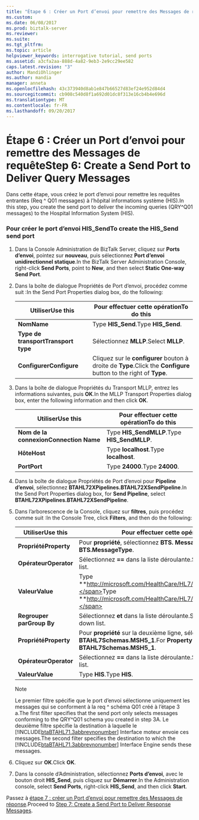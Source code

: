 ```yaml
---
title: "Étape 6 : Créer un Port d’envoi pour remettre des Messages de requête | Documents Microsoft"
ms.custom: 
ms.date: 06/08/2017
ms.prod: biztalk-server
ms.reviewer: 
ms.suite: 
ms.tgt_pltfrm: 
ms.topic: article
helpviewer_keywords: interrogative tutorial, send ports
ms.assetid: a3cfa2aa-888d-4a82-9eb3-2e9cc29ee582
caps.latest.revision: "3"
author: MandiOhlinger
ms.author: mandia
manager: anneta
ms.openlocfilehash: 43c373940d8ab1e847b66527d83ef24e952d84d4
ms.sourcegitcommit: cb908c540d8f1a692d01dc8f313e16cb4b4e696d
ms.translationtype: MT
ms.contentlocale: fr-FR
ms.lasthandoff: 09/20/2017
---
```

# <a name="step-6-create-a-send-port-to-deliver-query-messages"></a><span data-ttu-id="ac9f6-102">Étape 6 : Créer un Port d’envoi pour remettre des Messages de requête</span><span class="sxs-lookup"><span data-stu-id="ac9f6-102">Step 6: Create a Send Port to Deliver Query Messages</span></span>
<span data-ttu-id="ac9f6-103">Dans cette étape, vous créez le port d’envoi pour remettre les requêtes entrantes (Req ^ Q01 messages) à l’hôpital informations système (HIS).</span><span class="sxs-lookup"><span data-stu-id="ac9f6-103">In this step, you create the send port to deliver the incoming queries (QRY^Q01 messages) to the Hospital Information System (HIS).</span></span>  
  
### <a name="to-create-the-hissend-send-port"></a><span data-ttu-id="ac9f6-104">Pour créer le port d’envoi HIS_Send</span><span class="sxs-lookup"><span data-stu-id="ac9f6-104">To create the HIS_Send send port</span></span>  
  
1.  <span data-ttu-id="ac9f6-105">Dans la Console Administration de BizTalk Server, cliquez sur **Ports d’envoi**, pointez sur **nouveau**, puis sélectionnez **Port d’envoi unidirectionnel statique**.</span><span class="sxs-lookup"><span data-stu-id="ac9f6-105">In the BizTalk Server Administration Console, right-click **Send Ports**, point to **New**, and then select **Static One-way Send Port**.</span></span>  
  
2.  <span data-ttu-id="ac9f6-106">Dans la boîte de dialogue Propriétés de Port d’envoi, procédez comme suit :</span><span class="sxs-lookup"><span data-stu-id="ac9f6-106">In the Send Port Properties dialog box, do the following:</span></span>  
  
    |<span data-ttu-id="ac9f6-107">Utiliser</span><span class="sxs-lookup"><span data-stu-id="ac9f6-107">Use this</span></span>|<span data-ttu-id="ac9f6-108">Pour effectuer cette opération</span><span class="sxs-lookup"><span data-stu-id="ac9f6-108">To do this</span></span>|  
    |--------------|----------------|  
    |<span data-ttu-id="ac9f6-109">**Nom**</span><span class="sxs-lookup"><span data-stu-id="ac9f6-109">**Name**</span></span>|<span data-ttu-id="ac9f6-110">Type **HIS_Send**.</span><span class="sxs-lookup"><span data-stu-id="ac9f6-110">Type **HIS_Send**.</span></span>|  
    |<span data-ttu-id="ac9f6-111">**Type de transport**</span><span class="sxs-lookup"><span data-stu-id="ac9f6-111">**Transport type**</span></span>|<span data-ttu-id="ac9f6-112">Sélectionnez **MLLP**.</span><span class="sxs-lookup"><span data-stu-id="ac9f6-112">Select **MLLP**.</span></span>|  
    |<span data-ttu-id="ac9f6-113">**Configurer**</span><span class="sxs-lookup"><span data-stu-id="ac9f6-113">**Configure**</span></span>|<span data-ttu-id="ac9f6-114">Cliquez sur le **configurer** bouton à droite de **Type**.</span><span class="sxs-lookup"><span data-stu-id="ac9f6-114">Click the **Configure** button to the right of **Type**.</span></span>|  
  
3.  <span data-ttu-id="ac9f6-115">Dans la boîte de dialogue Propriétés du Transport MLLP, entrez les informations suivantes, puis **OK**.</span><span class="sxs-lookup"><span data-stu-id="ac9f6-115">In the MLLP Transport Properties dialog box, enter the following information and then click **OK**.</span></span>  
  
    |<span data-ttu-id="ac9f6-116">Utiliser</span><span class="sxs-lookup"><span data-stu-id="ac9f6-116">Use this</span></span>|<span data-ttu-id="ac9f6-117">Pour effectuer cette opération</span><span class="sxs-lookup"><span data-stu-id="ac9f6-117">To do this</span></span>|  
    |--------------|----------------|  
    |<span data-ttu-id="ac9f6-118">**Nom de la connexion**</span><span class="sxs-lookup"><span data-stu-id="ac9f6-118">**Connection Name**</span></span>|<span data-ttu-id="ac9f6-119">Type **HIS_SendMLLP**.</span><span class="sxs-lookup"><span data-stu-id="ac9f6-119">Type **HIS_SendMLLP**.</span></span>|  
    |<span data-ttu-id="ac9f6-120">**Hôte**</span><span class="sxs-lookup"><span data-stu-id="ac9f6-120">**Host**</span></span>|<span data-ttu-id="ac9f6-121">Type **localhost**.</span><span class="sxs-lookup"><span data-stu-id="ac9f6-121">Type **localhost**.</span></span>|  
    |<span data-ttu-id="ac9f6-122">**Port**</span><span class="sxs-lookup"><span data-stu-id="ac9f6-122">**Port**</span></span>|<span data-ttu-id="ac9f6-123">Type **24000**.</span><span class="sxs-lookup"><span data-stu-id="ac9f6-123">Type **24000**.</span></span>|  
  
4.  <span data-ttu-id="ac9f6-124">Dans la boîte de dialogue Propriétés de Port d’envoi pour **Pipeline d’envoi**, sélectionnez **BTAHL72XPipelines.BTAHL72XSendPipeline**.</span><span class="sxs-lookup"><span data-stu-id="ac9f6-124">In the Send Port Properties dialog box, for **Send Pipeline**, select **BTAHL72XPipelines.BTAHL72XSendPipeline**.</span></span>  
  
5.  <span data-ttu-id="ac9f6-125">Dans l’arborescence de la Console, cliquez sur **filtres**, puis procédez comme suit :</span><span class="sxs-lookup"><span data-stu-id="ac9f6-125">In the Console Tree, click **Filters**, and then do the following:</span></span>  
  
    |<span data-ttu-id="ac9f6-126">Utiliser</span><span class="sxs-lookup"><span data-stu-id="ac9f6-126">Use this</span></span>|<span data-ttu-id="ac9f6-127">Pour effectuer cette opération</span><span class="sxs-lookup"><span data-stu-id="ac9f6-127">To do this</span></span>|  
    |--------------|----------------|  
    |<span data-ttu-id="ac9f6-128">**Propriété**</span><span class="sxs-lookup"><span data-stu-id="ac9f6-128">**Property**</span></span>|<span data-ttu-id="ac9f6-129">Pour **propriété**, sélectionnez **BTS. MessageType**.</span><span class="sxs-lookup"><span data-stu-id="ac9f6-129">For **Property**, select **BTS.MessageType**.</span></span>|  
    |<span data-ttu-id="ac9f6-130">**Opérateur**</span><span class="sxs-lookup"><span data-stu-id="ac9f6-130">**Operator**</span></span>|<span data-ttu-id="ac9f6-131">Sélectionnez  **==**  dans la liste déroulante.</span><span class="sxs-lookup"><span data-stu-id="ac9f6-131">Select **==** from the drop-down list.</span></span>|  
    |<span data-ttu-id="ac9f6-132">**Valeur**</span><span class="sxs-lookup"><span data-stu-id="ac9f6-132">**Value**</span></span>|<span data-ttu-id="ac9f6-133">Type **http://microsoft.com/HealthCare/HL7/2X#QRY_Q01_24_GLO_DEF**.</span><span class="sxs-lookup"><span data-stu-id="ac9f6-133">Type **http://microsoft.com/HealthCare/HL7/2X#QRY_Q01_24_GLO_DEF**.</span></span>|  
    |<span data-ttu-id="ac9f6-134">**Regrouper par**</span><span class="sxs-lookup"><span data-stu-id="ac9f6-134">**Group By**</span></span>|<span data-ttu-id="ac9f6-135">Sélectionnez **et** dans la liste déroulante.</span><span class="sxs-lookup"><span data-stu-id="ac9f6-135">Select **AND** from the drop-down list.</span></span>|  
    |<span data-ttu-id="ac9f6-136">**Propriété**</span><span class="sxs-lookup"><span data-stu-id="ac9f6-136">**Property**</span></span>|<span data-ttu-id="ac9f6-137">Pour **propriété** sur la deuxième ligne, sélectionnez **BTAHL7Schemas.MSH5_1**.</span><span class="sxs-lookup"><span data-stu-id="ac9f6-137">For **Property** on the second line, select **BTAHL7Schemas.MSH5_1**.</span></span>|  
    |<span data-ttu-id="ac9f6-138">**Opérateur**</span><span class="sxs-lookup"><span data-stu-id="ac9f6-138">**Operator**</span></span>|<span data-ttu-id="ac9f6-139">Sélectionnez  **==**  dans la liste déroulante.</span><span class="sxs-lookup"><span data-stu-id="ac9f6-139">Select **==** from the drop-down list.</span></span>|  
    |<span data-ttu-id="ac9f6-140">**Valeur**</span><span class="sxs-lookup"><span data-stu-id="ac9f6-140">**Value**</span></span>|<span data-ttu-id="ac9f6-141">Type **HIS**.</span><span class="sxs-lookup"><span data-stu-id="ac9f6-141">Type **HIS**.</span></span>|  
  
    > [!NOTE]
    >  <span data-ttu-id="ac9f6-142">Le premier filtre spécifie que le port d’envoi sélectionne uniquement les messages qui se conforment à la req ^ schéma Q01 créé à l’étape 3 a.</span><span class="sxs-lookup"><span data-stu-id="ac9f6-142">The first filter specifies that the send port only selects messages conforming to the QRY^Q01 schema you created in step 3A.</span></span> <span data-ttu-id="ac9f6-143">Le deuxième filtre spécifie la destination à laquelle le [!INCLUDE[btaBTAHL71.3abbrevnonumber](../../includes/btabtahl71-3abbrevnonumber-md.md)] Interface moteur envoie ces messages.</span><span class="sxs-lookup"><span data-stu-id="ac9f6-143">The second filter specifies the destination to which the [!INCLUDE[btaBTAHL71.3abbrevnonumber](../../includes/btabtahl71-3abbrevnonumber-md.md)] Interface Engine sends these messages.</span></span>  
  
6.  <span data-ttu-id="ac9f6-144">Cliquez sur **OK**.</span><span class="sxs-lookup"><span data-stu-id="ac9f6-144">Click **OK**.</span></span>  
  
7.  <span data-ttu-id="ac9f6-145">Dans la console d’Administration, sélectionnez **Ports d’envoi**, avec le bouton droit **HIS_Send**, puis cliquez sur **Démarrer**.</span><span class="sxs-lookup"><span data-stu-id="ac9f6-145">In the Administration console, select **Send Ports**, right-click **HIS_Send**, and then click **Start**.</span></span>  
  
 <span data-ttu-id="ac9f6-146">Passez à [étape 7 : créer un Port d’envoi pour remettre des Messages de réponse](../../adapters-and-accelerators/accelerator-hl7/step-7-create-a-send-port-to-deliver-response-messages.md).</span><span class="sxs-lookup"><span data-stu-id="ac9f6-146">Proceed to [Step 7: Create a Send Port to Deliver Response Messages](../../adapters-and-accelerators/accelerator-hl7/step-7-create-a-send-port-to-deliver-response-messages.md).</span></span>